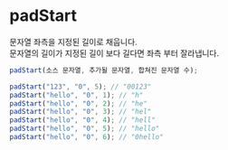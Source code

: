# padStart

문자열 좌측을 지정된 길이로 채웁니다. \
문자열의 길이가 지정된 길이 보다 길다면 좌측 부터 잘라냅니다.

```ts
padStart(소스 문자열, 추가될 문자열, 합쳐진 문자열 수);
```

```ts
padStart("123", "0", 5); // "00123"
padStart("hello", "0", 1); // "h"
padStart("hello", "0", 2); // "he"
padStart("hello", "0", 3); // "hel"
padStart("hello", "0", 4); // "hell"
padStart("hello", "0", 5); // "hello"
padStart("hello", "0", 6); // "0hello"
```
